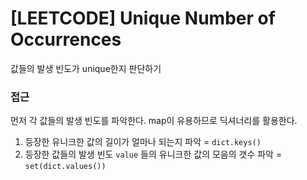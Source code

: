 # [LEETCODE] Unique Number of Occurrences

값들의 발생 빈도가 unique한지 판단하기

### 접근

먼저 각 값들의 발생 빈도를 파악한다. map이 유용하므로 딕셔너리를 활용한다.

1. 등장한 유니크한 값의 길이가 얼마나 되는지 파악 = `dict.keys()`
2. 등장한 값들의 발생 빈도 `value` 들의 유니크한 값의 모음의 갯수 파악 = `set(dict.values())`
